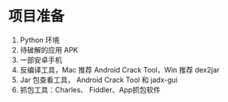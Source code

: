 # 项目准备

1. Python 环境
2. 待破解的应用 APK
3. 一部安卓手机
4. 反编译工具，Mac 推荐 Android Crack Tool，Win 推荐 dex2jar
5. Jar 包查看工具， Android Crack Tool 和 jadx-gui
6. 抓包工具：Charles、 Fiddler、App抓包软件